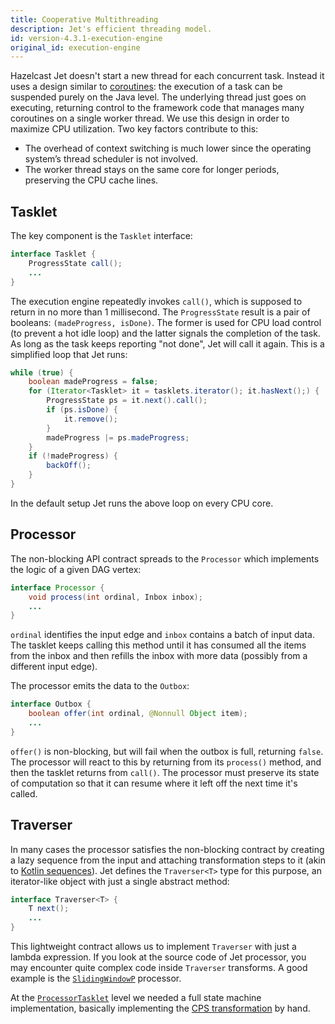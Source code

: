 ```yaml
---
title: Cooperative Multithreading
description: Jet's efficient threading model.
id: version-4.3.1-execution-engine
original_id: execution-engine
---
```


Hazelcast Jet doesn't start a new thread for each concurrent task.
Instead it uses a design similar to
[coroutines](https://github.com/Kotlin/KEEP/blob/master/proposals/coroutines.md):
the execution of a task can be suspended purely on the Java level. The
underlying thread just goes on executing, returning control to the
framework code that manages many coroutines on a single worker thread.
We use this design in order to maximize CPU utilization. Two key factors
contribute to this:

- The overhead of context switching is much lower since the operating
  system’s thread scheduler is not involved.
- The worker thread stays on the same core for longer periods,
  preserving the CPU cache lines.

## Tasklet

The key component is the `Tasklet` interface:

```java
interface Tasklet {
    ProgressState call();
    ...
}
```

The execution engine repeatedly invokes `call()`, which is supposed to
return in no more than 1 millisecond. The `ProgressState` result is a
pair of booleans: `(madeProgress, isDone)`. The former is used for CPU
load control (to prevent a hot idle loop) and the latter signals the
completion of the task. As long as the task keeps reporting "not done",
Jet will call it again. This is a simplified loop that Jet runs:

```java
while (true) {
    boolean madeProgress = false;
    for (Iterator<Tasklet> it = tasklets.iterator(); it.hasNext();) {
        ProgressState ps = it.next().call();
        if (ps.isDone) {
            it.remove();
        }
        madeProgress |= ps.madeProgress;
    }
    if (!madeProgress) {
        backOff();
    }
}
```

In the default setup Jet runs the above loop on every CPU core.

## Processor

The non-blocking API contract spreads to the `Processor` which
implements the logic of a given DAG vertex:

```java
interface Processor {
    void process(int ordinal, Inbox inbox);
    ...
}
```

`ordinal` identifies the input edge and `inbox` contains a batch of
input data. The tasklet keeps calling this method until it has consumed
all the items from the inbox and then refills the inbox with more data
(possibly from a different input edge).

The processor emits the data to the `Outbox`:

```java
interface Outbox {
    boolean offer(int ordinal, @Nonnull Object item);
    ...
}
```

`offer()` is non-blocking, but will fail when the outbox is full,
returning `false`. The processor will react to this by returning from
its `process()` method, and then the tasklet returns from `call()`. The
processor must preserve its state of computation so that it can resume
where it left off the next time it's called.

## Traverser

In many cases the processor satisfies the non-blocking contract by
creating a lazy sequence from the input and attaching transformation
steps to it (akin to [Kotlin
sequences](https://kotlinlang.org/docs/reference/sequences.html)). Jet
defines the `Traverser<T>` type for this purpose, an iterator-like
object with just a single abstract method:

```java
interface Traverser<T> {
    T next();
    ...
}
```

This lightweight contract allows us to implement `Traverser` with just a
lambda expression. If you look at the source code of Jet processor,
you may encounter quite complex code inside `Traverser` transforms. A
good example is the
[`SlidingWindowP`](https://github.com/hazelcast/hazelcast-jet/blob/v4.3.1/hazelcast-jet-core/src/main/java/com/hazelcast/jet/impl/processor/SlidingWindowP.java#L207)
processor.

At the
[`ProcessorTasklet`](https://github.com/hazelcast/hazelcast-jet/blob/v4.3.1/hazelcast-jet-core/src/main/java/com/hazelcast/jet/impl/execution/ProcessorTasklet.java#L259)
level we needed a full state machine implementation, basically
implementing the [CPS
transformation](https://github.com/Kotlin/KEEP/blob/master/proposals/coroutines.md#implementation-details)
by hand.
